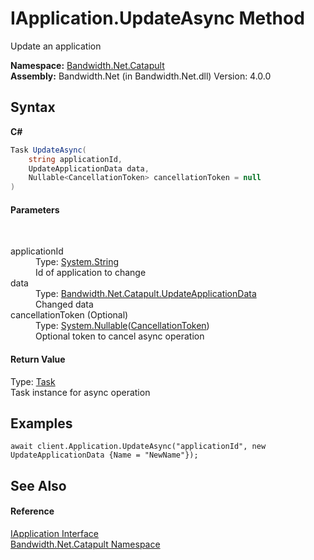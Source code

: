 ﻿# IApplication.UpdateAsync Method 
 

Update an application

**Namespace:**&nbsp;<a href ="N_Bandwidth_Net_Catapult.md">Bandwidth.Net.Catapult</a><br />**Assembly:**&nbsp;Bandwidth.Net (in Bandwidth.Net.dll) Version: 4.0.0

## Syntax

**C#**<br />
``` C#
Task UpdateAsync(
	string applicationId,
	UpdateApplicationData data,
	Nullable<CancellationToken> cancellationToken = null
)
```


#### Parameters
&nbsp;<dl><dt>applicationId</dt><dd>Type: <a href="http://msdn2.microsoft.com/en-us/library/s1wwdcbf" target="_blank">System.String</a><br />Id of application to change</dd><dt>data</dt><dd>Type: <a href ="T_Bandwidth_Net_Catapult_UpdateApplicationData.md">Bandwidth.Net.Catapult.UpdateApplicationData</a><br />Changed data</dd><dt>cancellationToken (Optional)</dt><dd>Type: <a href="http://msdn2.microsoft.com/en-us/library/b3h38hb0" target="_blank">System.Nullable</a>(<a href="http://msdn2.microsoft.com/en-us/library/dd384802" target="_blank">CancellationToken</a>)<br />Optional token to cancel async operation</dd></dl>

#### Return Value
Type: <a href="http://msdn2.microsoft.com/en-us/library/dd235678" target="_blank">Task</a><br />Task instance for async operation

## Examples

```
await client.Application.UpdateAsync("applicationId", new UpdateApplicationData {Name = "NewName"});
```


## See Also


#### Reference
<a href ="T_Bandwidth_Net_Catapult_IApplication.md">IApplication Interface</a><br /><a href ="N_Bandwidth_Net_Catapult.md">Bandwidth.Net.Catapult Namespace</a><br />